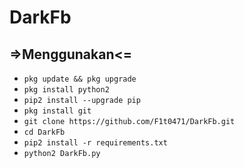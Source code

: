 # DarkFb

<h2> =>Menggunakan<= </h2>
<ul>
<li><code>pkg update && pkg upgrade</code></li>
<li><code>pkg install python2</code></li>
<li><code>pip2 install --upgrade pip</code></li>
<li><code>pkg install git</code></li>
<li><code>git clone https://github.com/F1t0471/DarkFb.git</code></li>
<li><code>cd DarkFb</code></li>
<li><code>pip2 install -r requirements.txt</code></li>
<li><code>python2 DarkFb.py</code></li>
</ul>
<br />
<br />

